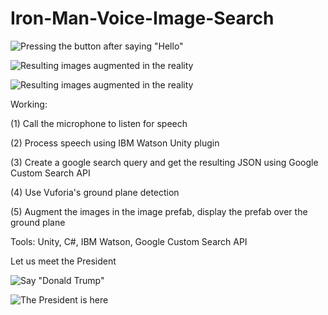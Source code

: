 # Iron-Man-Voice-Image-Search

![Pressing the button after saying "Hello"](https://github.com/adityaiiitv/Iron-Man-Voice-Image-Search/blob/master/1.PNG)

![Resulting images augmented in the reality](https://github.com/adityaiiitv/Iron-Man-Voice-Image-Search/blob/master/2.PNG)

![Resulting images augmented in the reality](https://github.com/adityaiiitv/Iron-Man-Voice-Image-Search/blob/master/3.PNG)

Working:

(1) Call the microphone to listen for speech

(2) Process speech using IBM Watson Unity plugin

(3) Create a google search query and get the resulting JSON using Google Custom Search API

(4) Use Vuforia's ground plane detection

(5) Augment the images in the image prefab, display the prefab over the ground plane

Tools: Unity, C#, IBM Watson, Google Custom Search API

Let us meet the President

![Say "Donald Trump"](https://github.com/adityaiiitv/Iron-Man-Voice-Image-Search/blob/master/4.PNG)

![The President is here](https://github.com/adityaiiitv/Iron-Man-Voice-Image-Search/blob/master/5.PNG)
